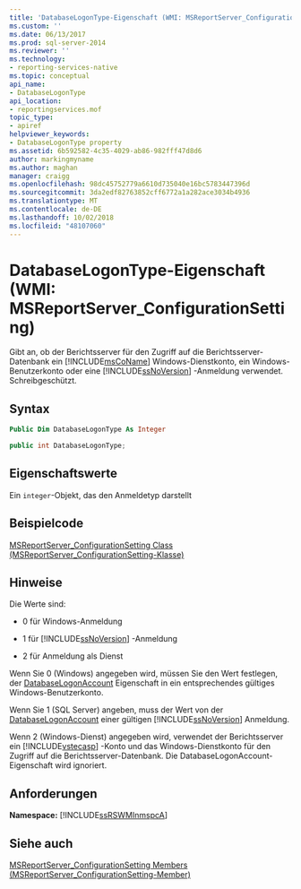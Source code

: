 ```yaml
---
title: 'DatabaseLogonType-Eigenschaft (WMI: MSReportServer_ConfigurationSetting) | Microsoft-Dokumentation'
ms.custom: ''
ms.date: 06/13/2017
ms.prod: sql-server-2014
ms.reviewer: ''
ms.technology:
- reporting-services-native
ms.topic: conceptual
api_name:
- DatabaseLogonType
api_location:
- reportingservices.mof
topic_type:
- apiref
helpviewer_keywords:
- DatabaseLogonType property
ms.assetid: 6b592582-4c35-4029-ab86-982fff47d8d6
author: markingmyname
ms.author: maghan
manager: craigg
ms.openlocfilehash: 98dc45752779a6610d735040e16bc5783447396d
ms.sourcegitcommit: 3da2edf82763852cff6772a1a282ace3034b4936
ms.translationtype: MT
ms.contentlocale: de-DE
ms.lasthandoff: 10/02/2018
ms.locfileid: "48107060"
---
```

# <a name="databaselogontype-property-wmi-msreportserverconfigurationsetting"></a>DatabaseLogonType-Eigenschaft (WMI: MSReportServer_ConfigurationSetting)
  Gibt an, ob der Berichtsserver für den Zugriff auf die Berichtsserver-Datenbank ein [!INCLUDE[msCoName](../../includes/msconame-md.md)] Windows-Dienstkonto, ein Windows-Benutzerkonto oder eine [!INCLUDE[ssNoVersion](../../includes/ssnoversion-md.md)] -Anmeldung verwendet. Schreibgeschützt.  
  
## <a name="syntax"></a>Syntax  
  
```vb  
Public Dim DatabaseLogonType As Integer  
```  
  
```csharp  
public int DatabaseLogonType;  
```  
  
## <a name="property-values"></a>Eigenschaftswerte  
 Ein `integer`-Objekt, das den Anmeldetyp darstellt  
  
## <a name="example-code"></a>Beispielcode  
 [MSReportServer_ConfigurationSetting Class (MSReportServer_ConfigurationSetting-Klasse)](msreportserver-configurationsetting-class.md)  
  
## <a name="remarks"></a>Hinweise  
 Die Werte sind:  
  
-   0 für Windows-Anmeldung  
  
-   1 für [!INCLUDE[ssNoVersion](../../includes/ssnoversion-md.md)] -Anmeldung  
  
-   2 für Anmeldung als Dienst  
  
 Wenn Sie 0 (Windows) angegeben wird, müssen Sie den Wert festlegen, der [DatabaseLogonAccount](configurationsetting-property-databaselogonaccount.md) Eigenschaft in ein entsprechendes gültiges Windows-Benutzerkonto.  
  
 Wenn Sie 1 (SQL Server) angeben, muss der Wert von der [DatabaseLogonAccount](configurationsetting-property-databaselogonaccount.md) einer gültigen [!INCLUDE[ssNoVersion](../../includes/ssnoversion-md.md)] Anmeldung.  
  
 Wenn 2 (Windows-Dienst) angegeben wird, verwendet der Berichtsserver ein [!INCLUDE[vstecasp](../../includes/vstecasp-md.md)] -Konto und das Windows-Dienstkonto für den Zugriff auf die Berichtsserver-Datenbank. Die DatabaseLogonAccount-Eigenschaft wird ignoriert.  
  
## <a name="requirements"></a>Anforderungen  
 **Namespace:** [!INCLUDE[ssRSWMInmspcA](../../includes/ssrswminmspca-md.md)]  
  
## <a name="see-also"></a>Siehe auch  
 [MSReportServer_ConfigurationSetting Members (MSReportServer_ConfigurationSetting-Member)](msreportserver-configurationsetting-members.md)  
  
  
